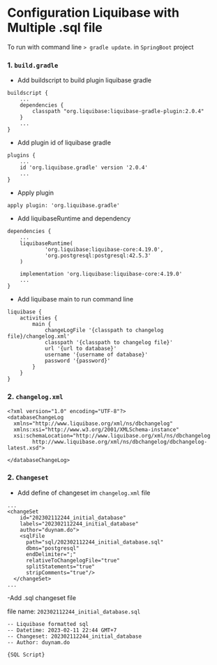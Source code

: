# Configuration Liquibase with Multiple .sql file

To run with command line `> gradle update`. in `SpringBoot` project

### 1. `build.gradle`

- Add buildscript to build plugin liquibase gradle

```
buildscript {
    ...
	dependencies {
		classpath "org.liquibase:liquibase-gradle-plugin:2.0.4"
	}
    ...
}
```

- Add plugin id of liquibase gradle 
```
plugins {
	...
	id 'org.liquibase.gradle' version '2.0.4'
    ...
}
```

- Apply plugin
```
apply plugin: 'org.liquibase.gradle'
```

- Add liquibaseRuntime and dependency
```
dependencies {
    ...
	liquibaseRuntime(
			'org.liquibase:liquibase-core:4.19.0',
			'org.postgresql:postgresql:42.5.3'
	)

	implementation 'org.liquibase:liquibase-core:4.19.0'
    ...
}
```

- Add liquibase main to run command line
```
liquibase {
	activities {
		main {
			changeLogFile '{classpath to changelog file}/changelog.xml'
			classpath '{classpath to changelog file}'
			url '{url to database}'
			username '{username of database}'
			password '{password}'
		}
	}
}
``` 

### 2. `changelog.xml`
```
<?xml version="1.0" encoding="UTF-8"?>
<databaseChangeLog
  xmlns="http://www.liquibase.org/xml/ns/dbchangelog"
  xmlns:xsi="http://www.w3.org/2001/XMLSchema-instance"
  xsi:schemaLocation="http://www.liquibase.org/xml/ns/dbchangelog
		http://www.liquibase.org/xml/ns/dbchangelog/dbchangelog-latest.xsd">

</databaseChangeLog>
```

### 2. `Changeset`
- Add define of changeset im `changelog.xml` file
```
...
<changeSet
    id="202302112244_initial_database"
    labels="202302112244_initial_database"
    author="duynam.do">
    <sqlFile
      path="sql/202302112244_initial_database.sql"
      dbms="postgresql"
      endDelimiter=";"
      relativeToChangelogFile="true"
      splitStatements="true"
      stripComments="true"/>
  </changeSet>
...
```

-Add .sql changeset file 

file name: `202302112244_initial_database.sql`
```
-- Liquibase formatted sql
-- Datetime: 2023-02-11 22:44 GMT+7
-- Changeset: 202302112244_initial_database
-- Author: duynam.do

{SQL Script}
```
